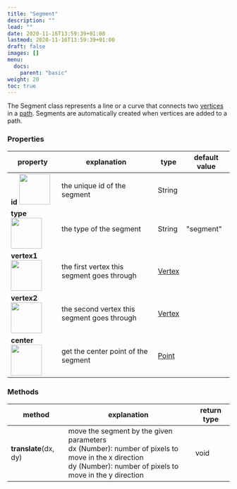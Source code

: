 ```yaml
---
title: "Segment"
description: ""
lead: ""
date: 2020-11-16T13:59:39+01:00
lastmod: 2020-11-16T13:59:39+01:00
draft: false
images: []
menu:
  docs:
    parent: "basic"
weight: 20
toc: true
---
```


The Segment class represents a line or a curve that connects two [vertices](../vertex/) in a [path](../../mark/path/). Segments are automatically created when vertices are added to a path. 

### Properties
| property |  explanation   | type | default value |
| --- | --- | --- | --- |
|**id** <img width="70px" src="../../readonly.png">| the unique id of the segment | String |  | 
|**type** <img width="70px" src="../../readonly.png"> | the type of the segment | String | "segment" | 
|**vertex1** <img width="70px" src="../../readonly.png">| the first vertex this segment goes through | [Vertex](../vertex/) |  | 
|**vertex2** <img width="70px" src="../../readonly.png"> | the second vertex this segment goes through | [Vertex](../vertex/) | | 
|**center** <img width="70px" src="../../readonly.png">| get the center point of the segment | [Point](../point/)  |

### Methods
| method |  explanation   | return type |
| --- | --- | --- |
| **translate**(dx, dy) | move the segment by the given parameters<br>dx (Number): number of pixels to move in the x direction<br> dy (Number): number of pixels to move in the y direction | void |
